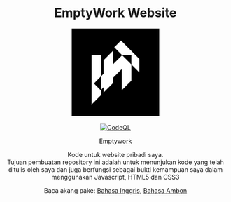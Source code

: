 <h1 align="center"> EmptyWork Website</h1>
<p align="center">
<img width="200px" height="200px" src="images/emptywork.png" />
</p>

<div align="center">
  
 [![CodeQL](https://github.com/EmptyWork/emptywork.github.io/actions/workflows/codeql-analysis.yml/badge.svg)](https://github.com/EmptyWork/emptywork.github.io/actions/workflows/codeql-analysis.yml)
  
[Emptywork](https://emptywork.github.io)

Kode untuk website pribadi saya.<br/>
Tujuan pembuatan repository ini adalah untuk menunjukan kode yang telah ditulis oleh saya dan juga berfungsi sebagai bukti kemampuan saya dalam menggunakan Javascript, HTML5 dan CSS3

Baca akang pake: <a href="README.md">Bahasa Inggris</a>, <a href="README.abs-ID.md">Bahasa Ambon</a>

</div>
